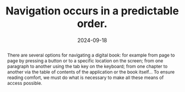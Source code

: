 ---
N: '162'
Rubrique: Navigation
title: Navigation occurs in a predictable order.
abstract: "There are several options for navigating a digital book: for example from page to page by pressing a button or to a specific location on the screen; from one paragraph to another using the tab key on the keyboard; from one chapter to another via the table of contents of the application or the book itself... To ensure reading comfort, we must do what is necessary to make all these means of access possible."
categories: [" Navigation"]
agrege: O4162-E054
opquast: '4 162'
indiceebook: '54'
description: "Rule n° 054"
before: "053"
weight: "054"
after: "055"
actif: '1'
layout: rules
date: 2024-09-18
tags: ["", ""]
objectif: ["Facilitate navigation, whatever the terminal or means of access", "Improve the accessibility of content for people with disabilities"]
Meo: ["Order contents logically", "Provide a table of contents for machine use", "If possible, provide a table of contents for direct human use"]
Controle: ["Control the logical order of the document, in particular via keyboard navigation", "Check the presence of a table of contents in the reading device"]
epubcheck: 
ace: 
Source: ["Opquast"]
Referentiel: [""]
Steps: ["", ""]
Pertinence: 1
---